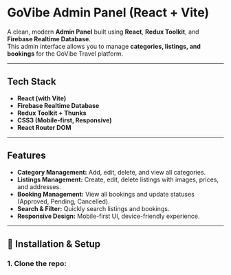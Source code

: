 # GoVibe Admin Panel (React + Vite)

A clean, modern **Admin Panel** built using **React**, **Redux Toolkit**, and **Firebase Realtime Database**.  
This admin interface allows you to manage **categories, listings, and bookings** for the GoVibe Travel platform.

---

##  Tech Stack

- **React (with Vite)**
-  **Firebase Realtime Database**
- **Redux Toolkit + Thunks**
-  **CSS3 (Mobile-first, Responsive)**
-  **React Router DOM**

---

## Features

- **Category Management:** Add, edit, delete, and view all categories.
- **Listings Management:** Create, edit, delete listings with images, prices, and addresses.
- **Booking Management:** View all bookings and update statuses (Approved, Pending, Cancelled).
- **Search & Filter:** Quickly search listings and bookings.
- **Responsive Design:** Mobile-first UI, device-friendly experience.

---

## 🔧 Installation & Setup

### 1. Clone the repo:
